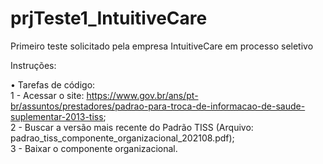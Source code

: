 # prjTeste1_IntuitiveCare
 Primeiro teste solicitado pela empresa IntuitiveCare em processo seletivo
 
Instruções:

• Tarefas de código:  
    1 - Acessar o site: https://www.gov.br/ans/pt-br/assuntos/prestadores/padrao-para-troca-de-informacao-de-saude-suplementar-2013-tiss;  
    2 - Buscar a versão mais recente do Padrão TISS (Arquivo: padrao_tiss_componente_organizacional_202108.pdf);  
    3 - Baixar o componente organizacional.

